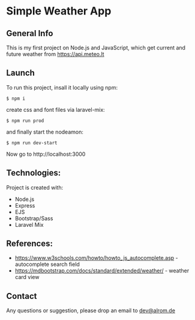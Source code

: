 # Simple Weather App

## General Info

This is my first project on Node.js and JavaScript, which get current and future weather from https://api.meteo.lt

## Launch
To run this project, insall it locally using npm:
```
$ npm i
```
create css and font files via laravel-mix:
```
$ npm run prod
```
and finally start the nodeamon:
```
$ npm run dev-start
```

Now go to http://localhost:3000

## Technologies:

Project is created with:
* Node.js
* Express
* EJS
* Bootstrap/Sass
* Laravel Mix

## References:
* https://www.w3schools.com/howto/howto_js_autocomplete.asp - autocomplete search field
* https://mdbootstrap.com/docs/standard/extended/weather/ - weather card view

## Contact
Any questions or suggestion, please drop an email to dev@alrom.de